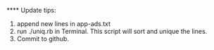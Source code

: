 **** Update tips:
1. append new lines in app-ads.txt
2. run ./uniq.rb in Terminal. This script will sort and unique the lines.
3. Commit to github.
